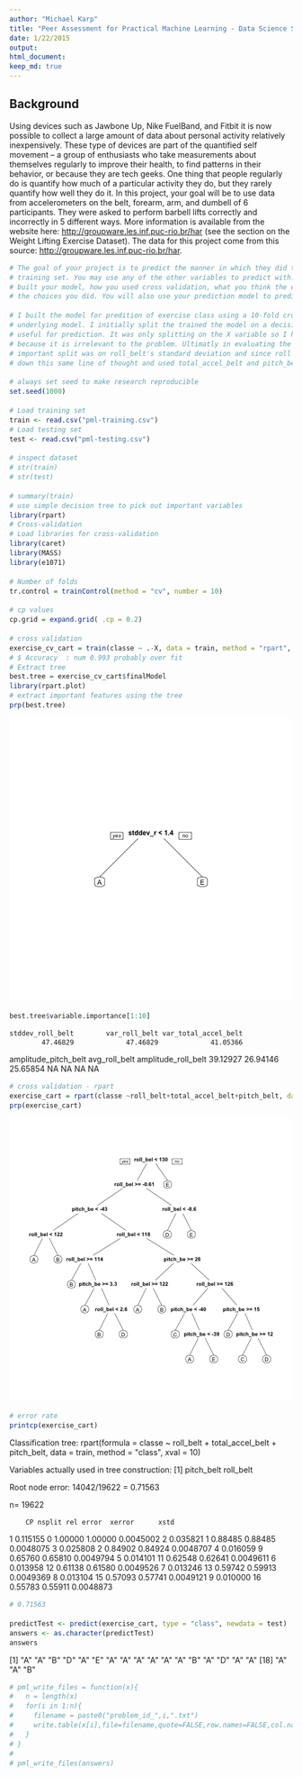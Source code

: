 ```yaml
---
author: "Michael Karp"
title: "Peer Assessment for Practical Machine Learning - Data Science Specialization"
date: 1/22/2015
output: 
html_document:
keep_md: true
---
```

  
## Background
Using devices such as Jawbone Up, Nike FuelBand, and Fitbit it is now possible to collect a large amount of data about personal activity relatively inexpensively. These type of devices are part of the quantified self movement – a group of enthusiasts who take measurements about themselves regularly to improve their health, to find patterns in their behavior, or because they are tech geeks. One thing that people regularly do is quantify how much of a particular activity they do, but they rarely quantify how well they do it. In this project, your goal will be to use data from accelerometers on the belt, forearm, arm, and dumbell of 6 participants. They were asked to perform barbell lifts correctly and incorrectly in 5 different ways. More information is available from the website here: http://groupware.les.inf.puc-rio.br/har (see the section on the Weight Lifting Exercise Dataset). 
The data for this project come from this source: http://groupware.les.inf.puc-rio.br/har.



```r
# The goal of your project is to predict the manner in which they did the exercise. This is the "classe" variable in the
# training set. You may use any of the other variables to predict with. You should create a report describing how you 
# built your model, how you used cross validation, what you think the expected out of sample error is, and why you made 
# the choices you did. You will also use your prediction model to predict 20 different test cases. 

# I built the model for predition of exercise class using a 10-fold cross validation with a decision tree being the 
# underlying model. I initially split the trained the model on a decision tree to determine the which variables would be 
# useful for prediction. It was only splitting on the X variable so I had to disregard this feature in particular
# because it is irrelevant to the problem. Ultimatly in evaluating the cross validated initial tree the first and most
# important split was on roll_belt's standard deviation and since roll belt was not NA in either dataset. Continued
# down this same line of thought and used total_accel_belt and pitch_belt features as well

# always set seed to make research reproducible
set.seed(1000)

# Load training set
train <- read.csv("pml-training.csv")
# Load testing set
test <- read.csv("pml-testing.csv")

# inspect dataset
# str(train)
# str(test)

# summary(train)
# use simple decision tree to pick out important variables
library(rpart)
# Cross-validation
# Load libraries for cross-validation
library(caret)
library(MASS)
library(e1071)

# Number of folds
tr.control = trainControl(method = "cv", number = 10)

# cp values
cp.grid = expand.grid( .cp = 0.2)

# cross validation
exercise_cv_cart = train(classe ~ .-X, data = train, method = "rpart", metric = "Accuracy", trControl = tr.control, tuneGrid = cp.grid)
# $ Accuracy  : num 0.993 probably over fit
# Extract tree
best.tree = exercise_cv_cart$finalModel
library(rpart.plot)
# extract important features using the tree
prp(best.tree)
```

![plot of chunk unnamed-chunk-1](figure/unnamed-chunk-1-1.png) 

```r
best.tree$variable.importance[1:10]
```

    stddev_roll_belt        var_roll_belt var_total_accel_belt 
            47.46829             47.46829             41.05366 
amplitude_pitch_belt        avg_roll_belt  amplitude_roll_belt 
            39.12927             26.94146             25.65854 
                <NA>                 <NA>                 <NA> 
                  NA                   NA                   NA 
                <NA> 
                  NA 

```r
# cross validation - rpart
exercise_cart = rpart(classe ~roll_belt+total_accel_belt+pitch_belt, data = train, method = "class", xval = 10)
prp(exercise_cart)
```

![plot of chunk unnamed-chunk-1](figure/unnamed-chunk-1-2.png) 

```r
# error rate
printcp(exercise_cart)
```


Classification tree:
rpart(formula = classe ~ roll_belt + total_accel_belt + pitch_belt, 
    data = train, method = "class", xval = 10)

Variables actually used in tree construction:
[1] pitch_belt roll_belt 

Root node error: 14042/19622 = 0.71563

n= 19622 

        CP nsplit rel error  xerror      xstd
1 0.115155      0   1.00000 1.00000 0.0045002
2 0.035821      1   0.88485 0.88485 0.0048075
3 0.025808      2   0.84902 0.84924 0.0048707
4 0.016059      9   0.65760 0.65810 0.0049794
5 0.014101     11   0.62548 0.62641 0.0049611
6 0.013958     12   0.61138 0.61580 0.0049526
7 0.013246     13   0.59742 0.59913 0.0049369
8 0.013104     15   0.57093 0.57741 0.0049121
9 0.010000     16   0.55783 0.55911 0.0048873

```r
# 0.71563

predictTest <- predict(exercise_cart, type = "class", newdata = test)
answers <- as.character(predictTest)
answers 
```

 [1] "A" "A" "B" "D" "A" "E" "A" "A" "A" "A" "A" "A" "B" "A" "D" "A" "A"
[18] "A" "A" "B"

```r
# pml_write_files = function(x){
#   n = length(x)
#   for(i in 1:n){
#     filename = paste0("problem_id_",i,".txt")
#     write.table(x[i],file=filename,quote=FALSE,row.names=FALSE,col.names=FALSE)
#   }
# }
# 
# pml_write_files(answers)
```
